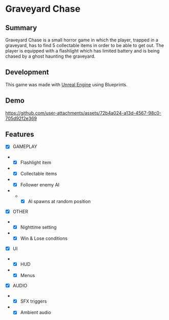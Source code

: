 # Graveyard Chase
## Summary

Graveyard Chase is a small horror game in which the player, trapped in a graveyard, has to find 5 collectable items in order to be able to get out. The player is equipped with a flashlight which has limited battery and is being chased by a ghost haunting the graveyard.

## Development

This game was made with [Unreal Engine](https://www.unrealengine.com/fr) using Blueprints.

## Demo

https://github.com/user-attachments/assets/72b4a024-a13d-4567-98c0-705d92f2e369

## Features  

- [x] GAMEPLAY
- - [x] Flashlight item
- - [x] Collectable items
- - [x] Follower enemy AI
- - - [x] AI spawns at random position

- [x] OTHER
- - [x] Nighttime setting
- - [x] Win & Lose conditions

- [x] UI
- - [x] HUD
- - [x] Menus

- [x] AUDIO
- - [x] SFX triggers
- - [x] Ambient audio
